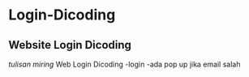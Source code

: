 Login-Dicoding
==
Website Login Dicoding
--
*tulisan miring*
Web Login Dicoding
-login
-ada pop up jika email salah

